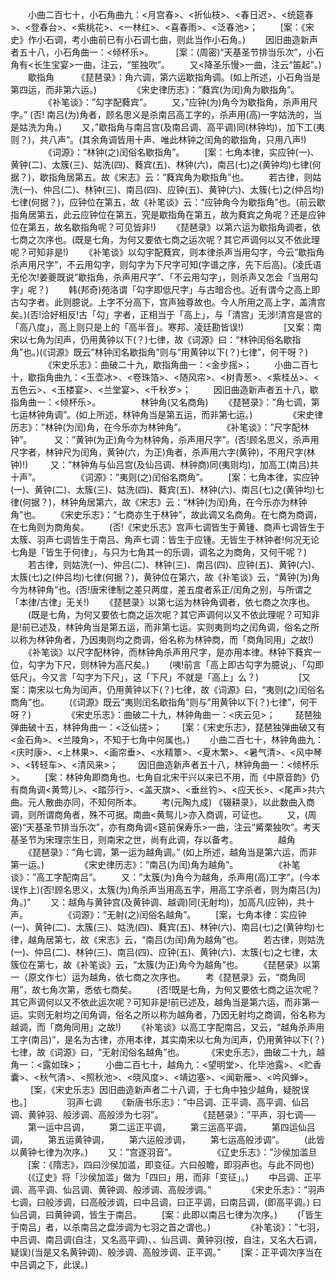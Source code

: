 <!-- { "loadSidebar": true } -->
　　小曲二百七十，小石角曲九：<月宫春>、<折仙枝>、<春日迟>、<统筵春>、<登春台>、<紫桃花>、<一林红>、<喜春雨>、<泛春池>；
　　 [案：《宋史》作小石调，考小曲前已有小石调七曲，则此当作小石角。)
　　因旧曲造新声者五十八，小石角曲一：<倾杯乐>。
　　 [案：(周密)“天基圣节排当乐次”，小石角有<长生宝宴>一曲，注云，“笙独吹”。
　　又<降圣乐慢>一曲，注云“笛起”。)
　　歇指角
　　 《琵琶录》：角六调，第六运歇指角调。(如上所述，小石角当是第四运，而非第六运。)
　　 
　　《宋史律历志》：”蕤宾(为闰)角为歇指角”。
　　 
　　《补笔谈》：”勾字配蕤宾”。
　　又，”应钟(为)角今为歇指角，杀声用尺字。” (否! 南吕(为)角者，顾名思义是杀南吕高工字的，杀声用(高)一字姑洗的，当是姑洗为角。)
　　又，”歇指角与南吕宫(及南吕调、高平调)同(林钟均)，加下工(夷则？)，共八声”。(其余角调皆用十声、唯此林钟之闰角的歇指角，只用八声!)
　　 
　　《词源》：”林钟(之)闰俗名歇指角”。
　　[案：七角本律，实应钟(一)、黄钟(二)、太簇(三)、姑洗(四)、蕤宾(五)、林钟(六)，南吕(七)之(黄钟均)七律(何据？)，歇指角居第五。故《宋志》云：”蕤宾角为歇指角”也。
　　若古律，则姑洗(一)、仲吕(二)、林钟(三)、南吕(四)、应钟(五)、黄钟(六)、太簇(七)之(仲吕均)七律(何据？)，应钟位在第五，故《补笔谈》云：“应钟角今为歇指角”也。(前云歇指角居第五，此云应钟位在第五，究是歇指角在第五，故为蕤宾之角呢？还是应钟位在第五，故名歇指角呢？可见皆非!)
　　《琵琶录》以第六运为歇指角调者，依七商之次序也。(既是七角，为何又要依七商之运次呢？其它声调何以又不依此理呢？可知非是!)
　　《补笔谈》以勾宇配蕤宾，则本律杀声当用勾字，今云”歇指角杀声用尺字”，不云用勾字，则勾字为下尺字可知(字谱之序，先下后高)。(凌氏语无伦次!姜夔既说”歇指角，杀声用尺字”、「不云用勾字」，则杀声又怎会「当用勾字」呢？)
　　韩(邦奇)苑洛谓「勾字即低尺字」与古暗合也。近有谓今之高上即古勾字者。此则臆说。上字不分高下，宫声独尊故也。今人所用之高上字，盖清宫矣。)(否!洽好相反!古「勾」字者，正相当于「高上」，与「清宫」无涉!清宫是宫的「高八度」，高上则只是上的「高半音」。寒邦、凌廷勘皆误!)
　　 
　　[又案：南宋以七角为闰声，仍用黄钟以下(？)七律，故《词源》曰：“林钟闰俗名歇指角”也。)(《词源》既云”林钟闰名歇指角”则与”用黄钟以下(？)七律”，何干呀？)
　　 
　　《宋史乐志》：曲破二十九，歇指角曲一：<金步摇>；
　　  小曲二百七十，歇指角曲九：<玉壶冰>、<卷珠箔>、<随风帘>、<树青葱>、<紫桂丛>、<五色云>、<玉楼宴>、<兰堂宴>、<千秋岁>；
　　  因旧曲造新声者五十八，歇指角曲一：<倾杯乐>。
　　 
　　林钟角(又名商角)
　　《琵琶录》：”角七调，第七运林钟角调”。(如上所述，林钟角当是第五运，而非第七运。)
　　 
　　《宋史律历志》：”林钟(为闰)角，在今乐亦为林钟角”。
　　 
　　《补笔谈》：”尺字配林钟”。
　　  又：”黄钟(为正)角今为林钟角，杀声用尺字”。(否!顾名思义，杀声用尺字者，林钟尺为闰角，黄钟(六，为正)角者，杀声用六字(黄钟)，不用尺字(林钟)!)
　　  又：”林钟角与仙吕宫(及仙吕调、林钟商)同(夷则均)，加高工(南吕)共十声”。
　　 
　　《词源》：”夷则(之)闰俗名商角”。
　　[案：七角本律，实应钟(一)、黄钟(二)、太簇(三)、姑洗(四)、蕤宾(五)、林钟(六)、南吕(七)之(黄钟均)七律(何据？)，林钟角居第六，故《宋志》云：“林钟(为闰)角，在今乐亦为林钟角”也。
　　《宋史乐志》：“七商亦生于林钟”，故此调又名商角。在七商为商调，在七角则为商角矣。
　　(否!《宋史乐志》宫声七调皆生于黄锺、商声七调皆生于太簇、羽声七调皆生于南吕、角声七调：皆生于应锺。无皆生于林钟者!何况无论七角是「皆生于何律」，与只为七角其一的乐调，调名之为商角，又何干呢？)
　　若古律，则姑洗(一)、仲吕(二)、林钟(三)、南吕(四)、应钟(五)、黄钟(六)、太簇(七)之(仲吕均)七律(何据？)，黄钟位在第六，故《补笔谈》云，“黄钟(为)角今为林钟角”也。(否!唐宋律制之差只两度，差五度者系正/闰角之别，与所谓之「本律/古律」无关!)
　　《琵琶录》以第七运为林钟角调者，依七商之次序也。
　　(既是七角，为何又要依七商之运次呢？其它声调何以又不依此理呢？可知非是!前已述及，林钟角当是第五运，而非第七运。实则夷则均之闰角调，俗名之所以称为林钟角者，乃因夷则均之商调，俗名称为林钟商，而「商角同用」之故!)
　　《补笔谈》以尺字配林钟，而林钟角杀声用尺字，是亦用本律。林钟下蕤宾一位，勾字为下尺，则林钟为高尺矣。)
　　(咦!前言「高上即古勾字为臆说」、「勾即低尺」。今又言「勾字为下尺」，这「下尺」不就是「高上」么？)
　　 
　　[又案：南宋以七角为闰声，仍用黄钟以下(？)七律，故《词源》曰，“夷则(之)闰俗名商角”也。
　　(《词源》既云”夷则闰名歇指角”则与”用黄钟以下(？)七律”，何干呀？)
　　 
　　《宋史乐志》：曲破二十九，林钟角曲一：<庆云见>；
　　琵琶独弹曲破十五，林钟角曲一：<泛仙搓>；
　　[案：《宋史乐志》，琵琶独弹曲破又有<金石角>、<兰陵角>，不知于七角中何属也。)
　　小曲二百七十，林钟角曲九：<庆时康>、<上林果>、<画帘垂>、<水精簟>、<夏木繁>、<暑气清>、<风中琴>、<转轻车>、<清风来>；
　　因旧曲造新声者五十八，林钟角曲一：<倾杯乐>。
　　[案：林钟角即商角也。七角自北宋干兴以来已不用，而《中原音韵》仍有商角调<黄莺儿>、<踏莎行>、<盖天旗>、<垂丝钓>、<应天长>、<尾声>共六曲。元人散曲亦同，不知何所本。
　　考(元陶九成) 《辍耕录》，以此数曲入商调，则所谓商角者，殊不可据。南曲<黄鸳儿>亦入商调，可证也。
　　又，(周密)“天基圣节排当乐次”，亦有商角调<筵前保寿乐>一曲，注云“觱栗独吹”。考天基圣节为宋理宗生日，则南宋之世，尚有此调，存以备考。
　　 
　　越角
　　《琵琶录》：”角七调，第一运为越角调。” (如上所述，越角当是第六运，而非第一运。)
　　 
　　《宋史律历志》：”南吕(为闰)角为越角”。
　　 
　　《补笔谈》：”高工字配南吕”。
　　又：”太簇(为)角今为越角，杀声用(高)工字”。(今本误作上)(否!顾名思义，太簇(为)角杀声当用高五字，用高工字杀者，则为南吕(为)角。)”
　　又：越角与黄钟宫(及黄钟调、越调)同(无射均)，加高凡(应钟)，共十声。
　　 
　　《词源》：”无射(之)闰俗名越角”。
　　[案，七角本律：实应钟(一)、黄钟(二)、太簇(三)、姑洗(四)、蕤宾(五)、林钟(六)、南吕(七)之(黄钟均)七律，越角居第七，故《宋志》云，“南吕(为闰)角为越角”也。
　　若古律，则姑洗(一)、仲吕(二)、林钟(三)、南吕(四)、应钟(五)、黄钟(六)、太簇(七)之七律，太簇位在第七，故《补笔谈》云，“太簇(为正)角今为越角”也。
　　《琵琶录》以第一（原文作七）运为越角，依七商之次序也。
　　考《琵琶录》云，“商角同用”，故七角次第，悉依七商矣。
　　(否!既是七角，为何又要依七商之运次呢？其它声调何以又不依此运次呢？可知非是!前已述及，越角当是第六运，而非第一运。实则无射均之闰角调，俗名之所以称为越角者，乃因无射均之商调，俗名称为越调，而「商角同用」之故!)
　　《补笔谈》以高工字配南吕，又云，“越角杀声用工字(南吕)”，是名为古律，亦用本律，其实南宋以七角为闰声，仍用黄钟以下(？)七律，故《词源》曰，“无射闰俗名越角”也。
　　 《宋史乐志》，曲破二十九，越角一：<露如珠>；
　　    小曲二百七十，越角九：<望明堂>、化毕池露>、<贮香囊>、<秋气清>、<照秋池>、<晓风度>、<靖边塞>、<闻新雁>、<吟风蝉>。
　　 [案，《宋史乐志》因旧曲造新声者二十八调，于七角中独少越角，疑脱误也。]
　　 
　　羽声七调 
　　《新唐书乐志》：”中吕调、正平调、高平调、仙吕调、黄钟羽、般涉调、高般涉为七羽”。
　　 
　　《琵琶录》：”平声，羽七调──
　　第一运中吕调，
　　第二运正平调，
　　第三运高平调，
　　第四运仙吕调，
　　第五运黄钟调，
　　第六运般涉调，
　　第七运高般涉调”。
　　(此皆以黄钟七律为次序。)
　　又：”宫逐羽音”。
　　 
　　《辽史乐志》：”沙侯加滥旦
　　[案：《隋志》，四曰沙侯加滥，即变征。六曰般瞻，即羽声也。与此不同也)
　　(《辽史》将「沙侯加滥」做为「四曰」用，而非「变征」。)
　　中吕调、正平调、高平调、仙吕调、黄钟调、般涉调、高般涉调。”
　　 
　　《宋史乐志》：”羽声七调，曰般涉调，曰高般涉调，曰中吕调，曰正平调，曰南吕调，(即高平调。) 曰仙吕调，曰黄钟调，皆生于南吕。
　　[案：此即以南吕七律为次序。)
　　(「皆生于南吕」者，以杀南吕之盘涉调为七羽之首之谓也。)
　　 
　　《补笔谈》：”七羽，中吕调、南吕调(自注，又名高平调)、、仙吕调、黄钟羽(按，自注，又名大石调，疑误)(当是又名黄钟调)、般涉调、高般涉调、正平调。”
　　[案：正平调次序当在中吕调之下，此误。)
　　 

